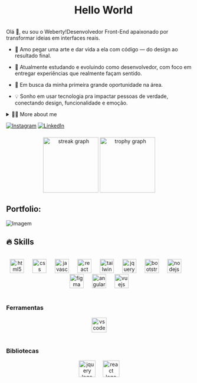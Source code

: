 <!--título-->
<div id="user-content-toc">
  <ul align="center">
    <summary><h1 style="display: inline-block">Hello World</h1></summary>
</div>

<!-- Presentation -->
<p>
Olá 👋, eu sou o Weberty!Desenvolvedor Front-End apaixonado por transformar ideias em interfaces reais.

- 🎨 Amo pegar uma arte e dar vida a ela com código — do design ao resultado final.

- 🚀 Atualmente estudando e evoluindo como desenvolvedor, com foco em entregar experiências que realmente façam sentido.

- 💼 Em busca da minha primeira grande oportunidade na área.

- 💡 Sonho em usar tecnologia pra impactar pessoas de verdade, conectando design, funcionalidade e emoção.
</p>

<!-- Dropdown -->
<details>
  <summary>👨‍💻 More about me</summary>

  💬 Tenho 21 anos, moro no Brasil e sou desenvolvedor Front-End apaixonado por transformar ideias em experiências reais.
Trabalho com tecnologias como HTML, CSS, JavaScript, jQuery, Bootstrap, Tailwind CSS, React, Firebase, Node.js e MongoDB, Next.js, PHP, Saas, Angular, Vue — sempre buscando criar interfaces funcionais, bonitas e acessíveis.

 💡 Acredito que design não é só estética — é experiência.
Gosto de transformar uma arte estática em algo funcional, fluido e envolvente. Programar, pra mim, é traduzir ideias em impacto.
</details>

<!-- Links -->
[![Instagram](https://img.shields.io/badge/Instagram-E4405F?style=for-the-badge&logo=instagram&logoColor=white)](https://www.instagram.com/weberty.slvx/)
[![LinkedIn](https://img.shields.io/badge/LinkedIn-0077B5?style=for-the-badge&logo=linkedin&logoColor=white)](https://www.linkedin.com/in/weberty-marcilio-88a598244)

<!-- GithubStats -->
###

<div align="center">
  <img src="https://streak-stats.demolab.com?user=maurodesouza&locale=en&mode=daily&theme=dracula&hide_border=false&border_radius=5&order=3" height="150" alt="streak graph"  />
  <img src="https://github-profile-trophy.vercel.app?username=maurodesouza&theme=dracula&column=-1&row=1&margin-w=8&margin-h=8&no-bg=false&no-frame=false&order=4" height="150" alt="trophy graph"  />
</div>



<!-- Portfolio -->
## Portfolio:
<!--- []()
- []()
- []()
- []()
- []()  -->

<!-- GIF -->
<p align="left">
  <img align="center" src="https://github.com/VariableBee/VariableBee/assets/77739311/4e9f41af-6b57-49a7-b15a-74322e96b4d7" alt="Imagem">
</p>

## 🔥 Skills
<!-- Skills: Programming Languages -->
 <br clear="both">

<div align="center">
  <img src="https://cdn.jsdelivr.net/gh/devicons/devicon/icons/html5/html5-original.svg" height="38" alt="html5 logo"  />
  <img width="15" />
  <img src="https://cdn.jsdelivr.net/gh/devicons/devicon/icons/css3/css3-original.svg" height="38" alt="css logo"  />
  <img width="15" />
  <img src="https://cdn.jsdelivr.net/gh/devicons/devicon/icons/javascript/javascript-original.svg" height="38" alt="javascript logo"  />
  <img width="15" />
  <img src="https://cdn.jsdelivr.net/gh/devicons/devicon/icons/react/react-original.svg" height="38" alt="react logo"  />
  <img width="15" />
  <img src="https://cdn.jsdelivr.net/gh/devicons/devicon/icons/tailwindcss/tailwindcss-original-wordmark.svg" height="38" alt="tailwindcss logo"  />
  <img width="15" />
  <img src="https://cdn.jsdelivr.net/gh/devicons/devicon/icons/jquery/jquery-original.svg" height="38" alt="jquery logo"  />
  <img width="15" />
  <img src="https://cdn.jsdelivr.net/gh/devicons/devicon/icons/bootstrap/bootstrap-original.svg" height="38" alt="bootstrap logo"  />
  <img width="15" />
  <img src="https://cdn.jsdelivr.net/gh/devicons/devicon/icons/nodejs/nodejs-original.svg" height="38" alt="nodejs logo"  />
  <img width="15" />
  <img src="https://cdn.jsdelivr.net/gh/devicons/devicon/icons/figma/figma-original.svg" height="38" alt="figma logo"  />
  <img width="15" />
  <img src="https://cdn.jsdelivr.net/gh/devicons/devicon/icons/angularjs/angularjs-original.svg" height="38" alt="angularjs logo"  />
  <img width="15" />
  <img src="https://cdn.jsdelivr.net/gh/devicons/devicon/icons/vuejs/vuejs-original.svg" height="38" alt="vuejs logo"  />
</div>



  
  <!-- Skills: Tools & Frameworks -->
 <br clear="both">
<h3> Ferramentas </h3>
<div align="center">
  <img src="https://cdn.jsdelivr.net/gh/devicons/devicon/icons/vscode/vscode-original.svg" height="40" alt="vscode logo"  />
</div>
  
  <!-- Skills: Libraries -->
  <br clear="both">
<h3>Bibliotecas</h3>
<div align="center">
  <img src="https://cdn.jsdelivr.net/gh/devicons/devicon/icons/jquery/jquery-original.svg" height="45" alt="jquery logo"  />
  <img width="12" />
  <img src="https://cdn.jsdelivr.net/gh/devicons/devicon/icons/react/react-original.svg" height="45" alt="react logo"  />
</div>

